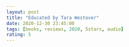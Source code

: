 ```yaml
---
layout: post
title: "Educated by Tara Westover"
date: 2020-12-30 23:45:00
tags: [books, reviews, 2020, 5stars, audio]
rating: 5
---
```


